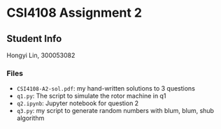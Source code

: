 # CSI4108 Assignment 2

## Student Info
Hongyi Lin, 300053082

### Files
* `CSI4108-A2-sol.pdf`: my hand-written solutions to 3 questions
* `q1.py`: The script to simulate the rotor machine in q1
* `q2.ipynb`: Jupyter notebook for question 2
* `q3.py`: my script to generate random numbers with blum, blum, shub algorithm

